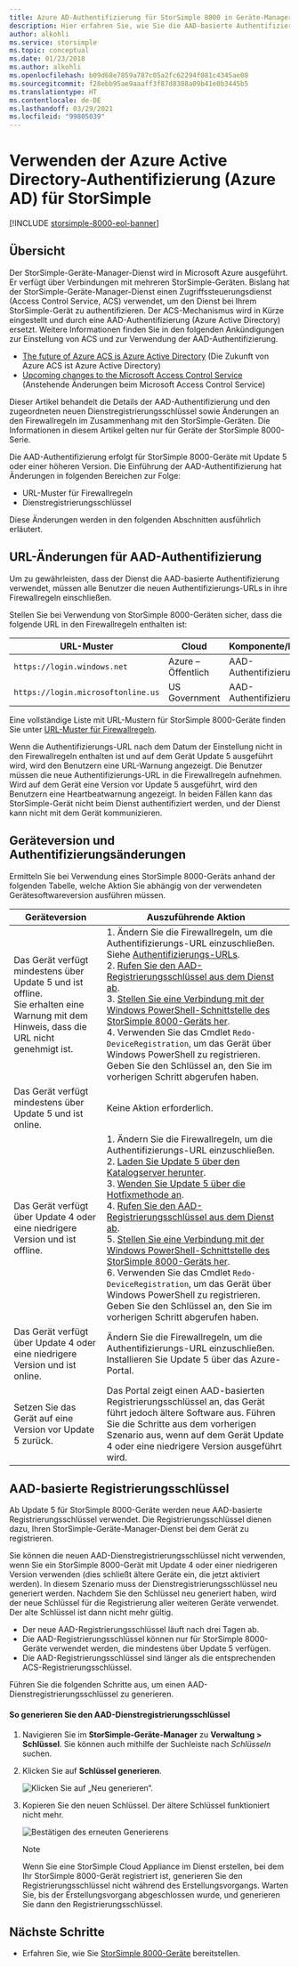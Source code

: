 ```yaml
---
title: Azure AD-Authentifizierung für StorSimple 8000 in Geräte-Manager
description: Hier erfahren Sie, wie Sie die AAD-basierte Authentifizierung für Ihren Dienst verwenden, einen neuen Registrierungsschlüssel generieren und eine manuelle Registrierung der Geräte durchführen.
author: alkohli
ms.service: storsimple
ms.topic: conceptual
ms.date: 01/23/2018
ms.author: alkohli
ms.openlocfilehash: b09d68e7859a787c05a2fc62294f081c4345ae08
ms.sourcegitcommit: f28ebb95ae9aaaff3f87d8388a09b41e0b3445b5
ms.translationtype: HT
ms.contentlocale: de-DE
ms.lasthandoff: 03/29/2021
ms.locfileid: "99805039"
---
```

# <a name="use-azure-active-directory-ad-authentication-for-your-storsimple"></a>Verwenden der Azure Active Directory-Authentifizierung (Azure AD) für StorSimple

[!INCLUDE [storsimple-8000-eol-banner](../../includes/storsimple-8000-eol-banner.md)]

## <a name="overview"></a>Übersicht

Der StorSimple-Geräte-Manager-Dienst wird in Microsoft Azure ausgeführt. Er verfügt über Verbindungen mit mehreren StorSimple-Geräten. Bislang hat der StorSimple-Geräte-Manager-Dienst einen Zugriffssteuerungsdienst (Access Control Service, ACS) verwendet, um den Dienst bei Ihrem StorSimple-Gerät zu authentifizieren. Der ACS-Mechanismus wird in Kürze eingestellt und durch eine AAD-Authentifizierung (Azure Active Directory) ersetzt. Weitere Informationen finden Sie in den folgenden Ankündigungen zur Einstellung von ACS und zur Verwendung der AAD-Authentifizierung.

- [The future of Azure ACS is Azure Active Directory](https://cloudblogs.microsoft.com/enterprisemobility/2015/02/12/the-future-of-azure-acs-is-azure-active-directory/) (Die Zukunft von Azure ACS ist Azure Active Directory)
- [Upcoming changes to the Microsoft Access Control Service](https://azure.microsoft.com/blog/acs-access-control-service-namespace-creation-restriction/) (Anstehende Änderungen beim Microsoft Access Control Service)

Dieser Artikel behandelt die Details der AAD-Authentifizierung und den zugeordneten neuen Dienstregistrierungsschlüssel sowie Änderungen an den Firewallregeln im Zusammenhang mit den StorSimple-Geräten. Die Informationen in diesem Artikel gelten nur für Geräte der StorSimple 8000-Serie.

Die AAD-Authentifizierung erfolgt für StorSimple 8000-Geräte mit Update 5 oder einer höheren Version. Die Einführung der AAD-Authentifizierung hat Änderungen in folgenden Bereichen zur Folge:

- URL-Muster für Firewallregeln
- Dienstregistrierungsschlüssel

Diese Änderungen werden in den folgenden Abschnitten ausführlich erläutert.

## <a name="url-changes-for-aad-authentication"></a>URL-Änderungen für AAD-Authentifizierung

Um zu gewährleisten, dass der Dienst die AAD-basierte Authentifizierung verwendet, müssen alle Benutzer die neuen Authentifizierungs-URLs in ihre Firewallregeln einschließen.

Stellen Sie bei Verwendung von StorSimple 8000-Geräten sicher, dass die folgende URL in den Firewallregeln enthalten ist:

| URL-Muster                         | Cloud | Komponente/Funktionalität         |
|------------------------------------|-------|----------------------------------|
| `https://login.windows.net`        | Azure – Öffentlich |AAD-Authentifizierungsdienst      |
| `https://login.microsoftonline.us` | US Government |AAD-Authentifizierungsdienst      |

Eine vollständige Liste mit URL-Mustern für StorSimple 8000-Geräte finden Sie unter [URL-Muster für Firewallregeln](storsimple-8000-system-requirements.md#url-patterns-for-firewall-rules).

Wenn die Authentifizierungs-URL nach dem Datum der Einstellung nicht in den Firewallregeln enthalten ist und auf dem Gerät Update 5 ausgeführt wird, wird den Benutzern eine URL-Warnung angezeigt. Die Benutzer müssen die neue Authentifizierungs-URL in die Firewallregeln aufnehmen. Wird auf dem Gerät eine Version vor Update 5 ausgeführt, wird den Benutzern eine Heartbeatwarnung angezeigt. In beiden Fällen kann das StorSimple-Gerät nicht beim Dienst authentifiziert werden, und der Dienst kann nicht mit dem Gerät kommunizieren.

## <a name="device-version-and-authentication-changes"></a>Geräteversion und Authentifizierungsänderungen

Ermitteln Sie bei Verwendung eines StorSimple 8000-Geräts anhand der folgenden Tabelle, welche Aktion Sie abhängig von der verwendeten Gerätesoftwareversion ausführen müssen.

| Geräteversion| Auszuführende Aktion                                    |
|--------------------------|------------------------|
| Das Gerät verfügt mindestens über Update 5 und ist offline. <br> Sie erhalten eine Warnung mit dem Hinweis, dass die URL nicht genehmigt ist.|1. Ändern Sie die Firewallregeln, um die Authentifizierungs-URL einzuschließen. Siehe [Authentifizierungs-URLs](#url-changes-for-aad-authentication).<br>2. [Rufen Sie den AAD-Registrierungsschlüssel aus dem Dienst ab](#aad-based-registration-keys).<br>3. [Stellen Sie eine Verbindung mit der Windows PowerShell-Schnittstelle des StorSimple 8000-Geräts her](storsimple-8000-deployment-walkthrough-u2.md#use-putty-to-connect-to-the-device-serial-console).<br>4. Verwenden Sie das Cmdlet `Redo-DeviceRegistration`, um das Gerät über Windows PowerShell zu registrieren. Geben Sie den Schlüssel an, den Sie im vorherigen Schritt abgerufen haben.|
| Das Gerät verfügt mindestens über Update 5 und ist online.| Keine Aktion erforderlich.                                       |
| Das Gerät verfügt über Update 4 oder eine niedrigere Version und ist offline. |1. Ändern Sie die Firewallregeln, um die Authentifizierungs-URL einzuschließen.<br>2. [Laden Sie Update 5 über den Katalogserver herunter](storsimple-8000-install-update-5.md#download-updates-for-your-device).<br>3. [Wenden Sie Update 5 über die Hotfixmethode an](storsimple-8000-install-update-5.md#install-update-5-as-a-hotfix).<br>4. [Rufen Sie den AAD-Registrierungsschlüssel aus dem Dienst ab](#aad-based-registration-keys).<br>5. [Stellen Sie eine Verbindung mit der Windows PowerShell-Schnittstelle des StorSimple 8000-Geräts her](storsimple-8000-deployment-walkthrough-u2.md#use-putty-to-connect-to-the-device-serial-console). <br>6. Verwenden Sie das Cmdlet `Redo-DeviceRegistration`, um das Gerät über Windows PowerShell zu registrieren. Geben Sie den Schlüssel an, den Sie im vorherigen Schritt abgerufen haben.|
| Das Gerät verfügt über Update 4 oder eine niedrigere Version und ist online. |Ändern Sie die Firewallregeln, um die Authentifizierungs-URL einzuschließen.<br> Installieren Sie Update 5 über das Azure-Portal.              |
| Setzen Sie das Gerät auf eine Version vor Update 5 zurück.      |Das Portal zeigt einen AAD-basierten Registrierungsschlüssel an, das Gerät führt jedoch ältere Software aus. Führen Sie die Schritte aus dem vorherigen Szenario aus, wenn auf dem Gerät Update 4 oder eine niedrigere Version ausgeführt wird.              |

## <a name="aad-based-registration-keys"></a>AAD-basierte Registrierungsschlüssel

Ab Update 5 für StorSimple 8000-Geräte werden neue AAD-basierte Registrierungsschlüssel verwendet. Die Registrierungsschlüssel dienen dazu, Ihren StorSimple-Geräte-Manager-Dienst bei dem Gerät zu registrieren.

Sie können die neuen AAD-Dienstregistrierungsschlüssel nicht verwenden, wenn Sie ein StorSimple 8000-Gerät mit Update 4 oder einer niedrigeren Version verwenden (dies schließt ältere Geräte ein, die jetzt aktiviert werden).
In diesem Szenario muss der Dienstregistrierungsschlüssel neu generiert werden. Nachdem Sie den Schlüssel neu generiert haben, wird der neue Schlüssel für die Registrierung aller weiteren Geräte verwendet. Der alte Schlüssel ist dann nicht mehr gültig.

- Der neue AAD-Registrierungsschlüssel läuft nach drei Tagen ab.
- Die AAD-Registrierungsschlüssel können nur für StorSimple 8000-Geräte verwendet werden, die mindestens über Update 5 verfügen.
- Die AAD-Registrierungsschlüssel sind länger als die entsprechenden ACS-Registrierungsschlüssel.

Führen Sie die folgenden Schritte aus, um einen AAD-Dienstregistrierungsschlüssel zu generieren.

#### <a name="to-generate-the-aad-service-registration-key"></a>So generieren Sie den AAD-Dienstregistrierungsschlüssel

1. Navigieren Sie im **StorSimple-Geräte-Manager** zu **Verwaltung &gt;** **Schlüssel**. Sie können auch mithilfe der Suchleiste nach _Schlüsseln_ suchen.
    
2. Klicken Sie auf **Schlüssel generieren**.

    ![Klicken Sie auf „Neu generieren“.](./media/storsimple-8000-aad-registration-key/aad-click-generate-registration-key.png)

3. Kopieren Sie den neuen Schlüssel. Der ältere Schlüssel funktioniert nicht mehr.

    ![Bestätigen des erneuten Generierens](./media/storsimple-8000-aad-registration-key/aad-registration-key2.png)

    > [!NOTE] 
    > Wenn Sie eine StorSimple Cloud Appliance im Dienst erstellen, bei dem Ihr StorSimple 8000-Gerät registriert ist, generieren Sie den Registrierungsschlüssel nicht während des Erstellungsvorgangs. Warten Sie, bis der Erstellungsvorgang abgeschlossen wurde, und generieren Sie dann den Registrierungsschlüssel.

## <a name="next-steps"></a>Nächste Schritte

* Erfahren Sie, wie Sie [StorSimple 8000-Geräte](storsimple-8000-deployment-walkthrough-u2.md) bereitstellen.
